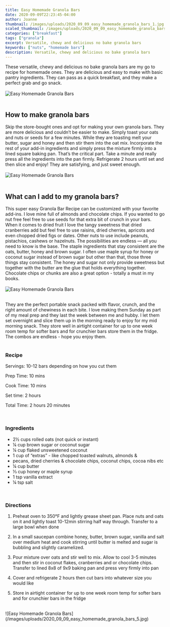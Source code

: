 ```yaml
---
title: Easy Homemade Granola Bars
date: 2020-09-09T22:23:45-04:00
author: Joanne
thumbnail: /images/uploads/2020_09_09_easy_homemade_granola_bars_1.jpg
scaled_thumbnail: /images/uploads/2020_09_09_easy_homemade_granola_bars_0.jpg
categories: ["breakfast"]
tags: ["granola"]
excerpt: Versatile, chewy and delicious no bake granola bars
keywords: ["nuts", "homemade bars"]
description: Versatile, chewy and delicious no bake granola bars
---
```


These versatile, chewy and delicious no bake granola bars are my go to recipe for homemade ones. They are delicious and easy to make with basic pantry ingredients. They can pass as a quick breakfast, and they make a perfect grab and go snack.
</br>
</br>
![Easy Homemade Granola Bars](/images/uploads/2020_09_09_easy_homemade_granola_bars_2.jpg)
</br>
</br>

## How to make granola bars

Skip the store-bought ones and opt for making your own granola bars. They are more delicious and couldn’t be easier to make.  Simply toast your oats and nuts or seeds for a few minutes. While they are toasting melt your butter, sugar and honey and then stir them into the oat mix. Incorporate the rest of your add-in ingredients and simply press the mixture firmly into a lined square baking pan. That’s the critical part. Take a minute and really press all the ingredients into the pan firmly. Refrigerate 2 hours until set and then slice and enjoy! They are satisfying, and just sweet enough.
</br>
</br>
![Easy Homemade Granola Bars](/images/uploads/2020_09_09_easy_homemade_granola_bars_3.jpg)
</br>
</br>

## What can I add to my granola bars?

This super easy Granola Bar Recipe can be customized with your favorite add-ins. I love mine full of almonds and chocolate chips. If you wanted to go nut free feel free to use seeds for that extra bit of crunch in your bars.  When it comes to dried fruit I love the tangy sweetness that dried cranberries add but feel free to use raisins, dried cherries, apricots and even chopped dried figs or dates. Other nuts to use include peanuts, pistachios, cashews or hazelnuts. The possibilities are endless — all you need to know is the base. The staple ingredients that stay consistent are the oats, butter, honey and brown sugar. I often use maple syrup for honey or coconut sugar instead of brown sugar but other than that, those three things stay consistent. The honey and sugar not only provide sweetness but together with the butter are the glue that holds everything together. Chocolate chips or chunks are also a great option - totally a must in my books. 
</br>
</br>
![Easy Homemade Granola Bars](/images/uploads/2020_09_09_easy_homemade_granola_bars_4.jpg)
</br>
</br>

They are the perfect portable snack packed with flavor, crunch, and the right amount of chewiness in each bite. I love making them Sunday as part of my meal prep and they last the week between me and hubby. I let them set overnight and slice them up in the morning ready to enjoy for my mid morning snack.  They store well in airtight container for up to one week room temp for softer bars and for crunchier bars store them in the fridge. The combos are endless - hope you enjoy them.
</br>
</br>
<!--{{< youtube yTFHPgs2E64 >}}
</br>
</br>-->

### Recipe

Servings: <span itemprop="recipeYield">10-12 bars depending on how you cut them

Prep Time: <meta itemprop="prepTime" content="PT10M">10 mins  

Cook Time: <meta itemprop="cookTime" content="PT10M">10 mins  

Set time: 2 hours  

Total Time: 2 hours 20 minutes  
  
</br>

### Ingredients

* <span itemprop="recipeIngredient">2&frac12; cups rolled oats (not quick or instant)</span>
* <span itemprop="recipeIngredient">&frac14; cup brown sugar or coconut sugar </span>
* <span itemprop="recipeIngredient">&frac14; cup flaked unsweetened coconut</span>
* <span itemprop="recipeIngredient">1 cup of “extras” - like chopped toasted walnuts, almonds &</span>
* <span itemprop="recipeIngredient">pecans, dried cherries & chocolate chips, coconut chips, cocoa nibs etc </span>
* <span itemprop="recipeIngredient">&frac14; cup butter </span>
* <span itemprop="recipeIngredient">&frac13; cup honey or maple syrup </span>
* <span itemprop="recipeIngredient">1 tsp vanilla extract</span>
* <span itemprop="recipeIngredient">&frac14; tsp salt </span>
</br>

### Directions 

1. Preheat oven to 350°F and lightly grease sheet pan. Place nuts and oats on it and lightly toast 10-12min stirring half way through. Transfer to a large bowl when done 

1. In a small saucepan combine honey, butter, brown sugar, vanilla and salt over medium heat and cook stirring until butter is melted and sugar is bubbling and slightly caramelized. 

1. Pour mixture over oats and stir well to mix. Allow to cool 3-5 minutes and then stir in coconut flakes, cranberries and or chocolate chips. Transfer to lined 8x8 of 9x9 baking pan and press very firmly into pan 

1. Cover and refrigerate 2 hours then cut bars into whatever size you would like 

1. Store in airtight container for up to one week room temp for softer bars and for crunchier bars in the fridge 

</br>
![Easy Homemade Granola Bars](/images/uploads/2020_09_09_easy_homemade_granola_bars_5.jpg)